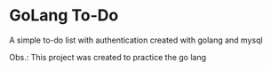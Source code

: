 # GoLang To-Do

A simple to-do list with authentication created with golang and mysql

Obs.: This project was created to practice the go lang
